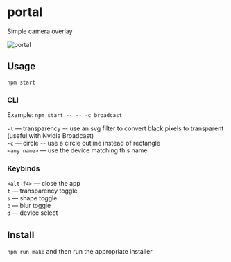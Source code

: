 # portal
Simple camera overlay

![portal](https://github.com/gsuuon/portal/assets/6422188/5182d2d8-a832-464b-a20e-8eceb3623541)

## Usage
`npm start`

### CLI
Example: `npm start -- -- -c broadcast`

`-t` — transparency -- use an svg filter to convert black pixels to transparent (useful with Nvidia Broadcast)  
`-c` — circle -- use a circle outline instead of rectangle  
`<any name>` — use the device matching this name  

### Keybinds
`<alt-f4>` — close the app  
`t` — transparency toggle  
`s` — shape toggle  
`b` — blur toggle  
`d` — device select  

## Install
`npm run make` and then run the appropriate installer
